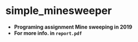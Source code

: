 # simple_minesweeper
+ **Programing assignment Mine sweeping in 2019**
+ **For more info. in `report.pdf`**